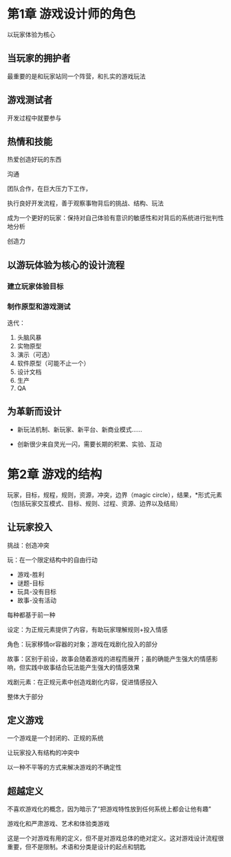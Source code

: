 # 第1章 游戏设计师的角色

以玩家体验为核心

## 当玩家的拥护者

最重要的是和玩家站同一个阵营，和扎实的游戏玩法

## 游戏测试者

开发过程中就要参与

## 热情和技能

热爱创造好玩的东西

沟通

团队合作，在巨大压力下工作，

执行良好开发流程，善于观察事物背后的挑战、结构、玩法

成为一个更好的玩家：保持对自己体验有意识的敏感性和对背后的系统进行批判性地分析

创造力

## 以游玩体验为核心的设计流程

### 建立玩家体验目标

### 制作原型和游戏测试


迭代：
1. 头脑风暴
2. 实物原型
3. 演示（可选）
4. 软件原型（可能不止一个）
5. 设计文档
6. 生产
7. QA

## 为革新而设计

- 新玩法机制、新玩家、新平台、新商业模式……

- 创新很少来自灵光一闪，需要长期的积累、实验、互动

# 第2章 游戏的结构

玩家，目标，规程，规则，资源，冲突，边界（magic circle），结果，*形式元素（包括玩家交互模式、目标、规则、过程、资源、边界以及结局）

## 让玩家投入

挑战：创造冲突


玩：在一个限定结构中的自由行动

- 游戏-胜利
- 谜题-目标
- 玩具-没有目标
- 故事-没有活动

每种都基于前一种

设定：为正规元素提供了内容，有助玩家理解规则+投入情感

角色：玩家移情or容器的对象；游戏在戏剧化投入的部分

故事：区别于前设，故事会随着游戏的进程而展开；虽的确能产生强大的情感影响，但实践中故事结合玩法能产生强大的情感效果

戏剧元素：在正规元素中创造戏剧化内容，促进情感投入

整体大于部分

## 定义游戏

一个游戏是一个封闭的、正规的系统

让玩家投入有结构的冲突中

以一种不平等的方式来解决游戏的不确定性

## 超越定义

不喜欢游戏化的概念，因为暗示了“把游戏特性放到任何系统上都会让他有趣"

游戏化和严肃游戏、艺术和体验类游戏

这是一个对游戏有用的定义，但不是对游戏总体的绝对定义。这对游戏设计流程很重要，但不是限制。术语和分类是设计的起点和钥匙
